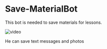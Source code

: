 # Save-MaterialBot
This bot is needed to save materials for lessons.

![video](https://user-images.githubusercontent.com/125704144/219880310-6d031e50-3100-4f2f-9386-216e3b401ecc.gif)


He can save text messages and photos
